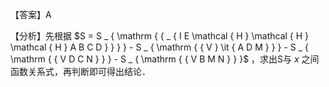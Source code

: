 【答案】A

【分析】先根据 $S = S _ { \mathrm { { _ { I E \mathcal { H } \mathcal { H } \mathcal { H } A B C D } } } } - S _ { \mathrm { { V } \it { A D M } } } - S _ { \mathrm { { V D C N } } } - S _ { \mathrm { { V B M N } } }$ ，求出S与 $x$ 之间函数关系式，再判断即可得出结论．

